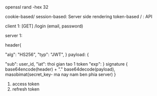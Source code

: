 openssl rand -hex 32

<!-- npx kill-port 3000 -->
<!-- authentication -->

cookie-based/ session-based: Server side rendering
token-based / : API

client
1: [GET] /login (email, password)

server
1:

header{

<!-- thuat toan ma hoa -->
<!-- the hien kieu: jwt -->

"alg": "HS256",
"typ": "JWT",
}
payload: {

<!-- thong tin muon gui -->

"sub": user_id,
"iat": thoi gian tao 1 token
"exp":
}
signature {
base64encode(header) + "."
base64decode(payload),
masobimat(secret_key- ma nay nam ben phia server)
}

1. access token
2. refresh token

<!-- jwt Không bao giờ bị xóa đến khi hết hạn -> refresh token -->

<!--
1. validate
2. check email
3. get password hash
4. compare(passwordHash == req.password)
5. create token with jwt
6. return response
 -->
